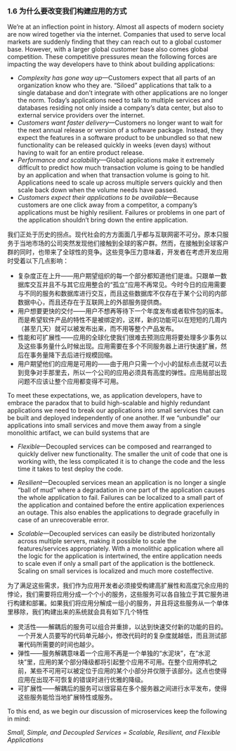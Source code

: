 ### 1.6 为什么要改变我们构建应用的方式

We’re at an inflection point in history. Almost all aspects of modern society are now wired together via the internet. Companies that used to serve local markets are suddenly finding that they can reach out to a global customer base. However, with a larger global customer base also comes global competition. These competitive pressures mean the following forces are impacting the way developers have to think about building applications:

* _Complexity has gone way up_—Customers expect that all parts of an organization know who they are. “Siloed” applications that talk to a single database and don’t integrate with other applications are no longer the norm. Today’s applications need to talk to multiple services and databases residing not only inside a company’s data center, but also to external service providers over the internet.
* _Customers want faster delivery_—Customers no longer want to wait for the next annual release or version of a software package. Instead, they expect the features in a software product to be unbundled so that new functionality can be released quickly in weeks \(even days\) without having to wait for an entire product release.
* _Performance and scalability_—Global applications make it extremely difficult to predict how much transaction volume is going to be handled by an application and when that transaction volume is going to hit. Applications need to scale up across multiple servers quickly and then scale back down when the volume needs have passed.
* _Customers expect their applications to be available_—Because customers are one click away from a competitor, a company’s applications must be highly resilient. Failures or problems in one part of the application shouldn’t bring down the entire application.

我们正处于历史的拐点。现代社会的方方面面几乎都与互联网密不可分。原本只服务于当地市场的公司突然发现他们接触到全球的客户群。然而，在接触到全球客户群的同时，也带来了全球性的竞争。这些竞争压力意味着，开发者在考虑开发应用时受着以下几点影响：

* 复杂度正在上升——用户期望组织的每一个部分都知道他们是谁。只跟单一数据库交互并且不与其它应用整合的“孤立”应用不再常见。今时今日的应用需要与不同的服务和数据库进行交互，而且这些数据库不仅存在于某个公司的内部数据中心，而且还存在于互联网上的外部服务提供商。
* 用户想要更快的交付——用户不想再等待下一个年度发布或者软件包的版本。而是希望软件产品的特性不是被绑定的，这样，新的功能可以在短短的几周内（甚至几天）就可以被发布出来，而不用等整个产品发布。
* 性能和可扩展性——应用的全球化使我们很难去预测应用将要处理多少事务以及这些事务量什么时候出现。应用需要在多个不同服务器上进行快速扩展，然后在事务量降下去后进行规模回缩。
* 用户期望他们的应用是可用的——由于用户只需一个小小的鼠标点击就可以去到竞争对手那里去，所以一个公司的应用必须具有高度的弹性。应用局部出现问题不应该让整个应用都变得不可用。

To meet these expectations, we, as application developers, have to embrace the paradox that to build high-scalable and highly redundant applications we need to break our applications into small services that can be built and deployed independently of one another. If we “unbundle” our applications into small services and move them away from a single monolithic artifact, we can build systems that are

* _Flexible_—Decoupled services can be composed and rearranged to quickly deliver new functionality. The smaller the unit of code that one is working with, the less complicated it is to change the code and the less time it takes to test deploy the code.

* _Resilient_—Decoupled services mean an application is no longer a single “ball of mud” where a degradation in one part of the application causes the whole application to fail. Failures can be localized to a small part of the application and contained before the entire application experiences an outage. This also enables the applications to degrade gracefully in case of an unrecoverable error.

* _Scalable_—Decoupled services can easily be distributed horizontally across multiple servers, making it possible to scale the features/services appropriately. With a monolithic application where all the logic for the application is intertwined, the entire application needs to scale even if only a small part of the application is the bottleneck. Scaling on small services is localized and much more costeffective.

为了满足这些需求，我们作为应用开发者必须接受构建高扩展性和高度冗余应用的悖论，我们需要将应用分成一个个小的服务，这些服务可以各自独立于其它服务进行构建和部署。如果我们将应用分解成一组小的服务，并且将这些服务从一个单体里移除，我们构建出来的系统就会具有如下几个特性

* 灵活性——解耦后的服务可以组合并重排，以达到快速交付新的功能的目的。一个开发人员要写的代码单元越小，修改代码时的复杂度就越低，而且测试部署代码所需要的时间也越少。
* 弹性——服务解耦意味着一个应用不再是一个单独的“水泥块”，在“水泥块”里，应用的某个部分降级都将引起整个应用不可用。在整个应用停机之前，某些不可用可以被定位于应用的某个小部分并仅限于该部分。这点也使得应用在出现不可恢复的错误时进行优雅的降级。
* 可扩展性——解耦后的服务可以很容易在多个服务器之间进行水平发布，使得这些服务能恰当地扩展特性或服务。

To this end, as we begin our discussion of microservices keep the following in mind:

_Small, Simple, and Decoupled Services = Scalable, Resilient, and Flexible Applications_

